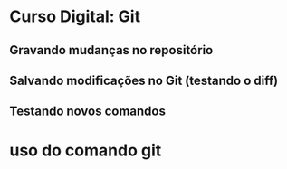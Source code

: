 # Curso Digital: Git

## Gravando mudanças no repositório

## Salvando modificações no Git (testando o diff)

## Testando novos comandos
# uso do comando git